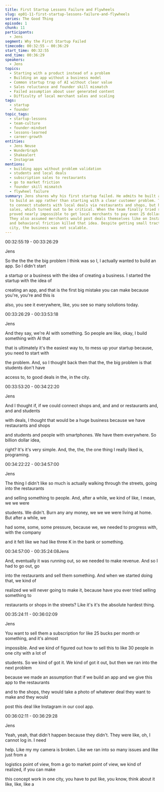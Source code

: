 ```yaml
---
title: First Startup Lessons Failure and Flywheels
slug: ep01-11-first-startup-lessons-failure-and-flywheels
series: The Good Thing
episode: 1
chunk: 11
participants:
  - Jens
segment: Why the First Startup Failed
timecode: 00:32:55 – 00:36:29
start_time: 00:32:55
end_time: 00:36:29
speakers:
  - Jens
topics:
  - Starting with a product instead of a problem
  - Building an app without a business model
  - Common startup trap of AI without clear value
  - Sales reluctance and founder skill mismatch
  - Failed assumption about user generated content
  - Difficulty of local merchant sales and scaling
tags:
  - startup
  - founder
topic_tags:
  - startup-lessons
  - team-culture
  - founder-mindset
  - lessons-learned
  - career-growth
entities:
  - Jens Neuse
  - WunderGraph
  - Shakealert
  - Instagram
mentions:
  - building apps without problem validation
  - students and local deals
  - subscription sales to restaurants
  - go to market friction
  - founder skill mismatch
  - flywheel failure
summary: Jens shares why his first startup failed. He admits he built an app just
  to build an app rather than starting with a clear customer problem. The goal was
  to connect students with local deals via restaurants and shops, but he avoided direct
  sales, which turned out to be critical. When the team finally tried selling, it
  proved nearly impossible to get local merchants to pay even 25 dollars per month.
  They also assumed merchants would post deals themselves like on Instagram, but technical
  and behavioral friction killed that idea. Despite getting small traction in one
  city, the business was not scalable.
---
```



00:32:55:19 - 00:33:26:29

Jens

So the the the the big problem I think was so I, I actually wanted to build an app. So I didn't start

a startup or a business with the idea of creating a business. I started the startup with the idea of

creating an app, and that is the first big mistake you can make because you're, you're and this is

also, you see it everywhere, like, you see so many solutions today.

00:33:26:29 - 00:33:53:18

Jens

And they say, we're AI with something. So people are like, okay, I build something with AI that

that is ultimately it's the easiest way to, to mess up your startup because, you need to start with

the problem. And, so I thought back then that the, the big problem is that students don't have

access to, to good deals in the, in the city.

00:33:53:20 - 00:34:22:20

Jens

And I thought if, if we could connect shops and, and and or restaurants and, and and students

with deals, I thought that would be a huge business because we have restaurants and shops

and students and people with smartphones. We have them everywhere. So billion dollar idea,

right? It's it's very simple. And, the, the, the one thing I really liked is, programing.

00:34:22:22 - 00:34:57:00

Jens

The thing I didn't like so much is actually walking through the streets, going into the restaurants

and selling something to people. And, after a while, we kind of like, I mean, we we were

students. We didn't. Burn any any money, we we we were living at home. But after a while, we

had some, some, some pressure, because we, we needed to progress with, with the company

and it felt like we had like three K in the bank or something.

00:34:57:00 - 00:35:24:08Jens

And, eventually it was running out, so we needed to make revenue. And so I had to go out, go

into the restaurants and sell them something. And when we started doing that, we kind of

realized we will never going to make it, because have you ever tried selling something to

restaurants or shops in the streets? Like it's it's the absolute hardest thing.

00:35:24:11 - 00:36:02:09

Jens

You want to sell them a subscription for like 25 bucks per month or something, and it's almost

impossible. And we kind of figured out how to sell this to like 30 people in one city with a lot of

students. So we kind of got it. We kind of got it out, but then we ran into the next problem

because we made an assumption that if we build an app and we give this app to the restaurants

and to the shops, they would take a photo of whatever deal they want to make and they would

post this deal like Instagram in our cool app.

00:36:02:11 - 00:36:29:28

Jens

Yeah, yeah, that didn't happen because they didn't. They were like, oh, I cannot log in. I need

help. Like my my camera is broken. Like we ran into so many issues and like just from a

logistics point of view, from a go to market point of view, we kind of realized, if you can make

this concept work in one city, you have to put like, you know, think about it like, like, like a

